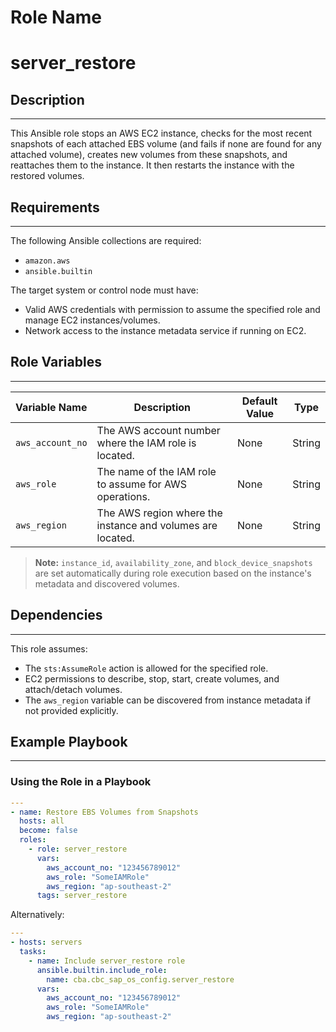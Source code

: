 Role Name
=========

# server_restore

## Description
------------
This Ansible role stops an AWS EC2 instance, checks for the most recent snapshots of each attached EBS volume (and fails if none are found for any attached volume), creates new volumes from these snapshots, and reattaches them to the instance. It then restarts the instance with the restored volumes.

## Requirements
------------
The following Ansible collections are required:

- `amazon.aws`
- `ansible.builtin`

The target system or control node must have:
- Valid AWS credentials with permission to assume the specified role and manage EC2 instances/volumes.
- Network access to the instance metadata service if running on EC2.

## Role Variables
--------------
| Variable Name     | Description                                                                 | Default Value | Type   |
|-------------------|-----------------------------------------------------------------------------|--------------|--------|
| `aws_account_no`  | The AWS account number where the IAM role is located.                        | None         | String |
| `aws_role`        | The name of the IAM role to assume for AWS operations.                       | None         | String |
| `aws_region`      | The AWS region where the instance and volumes are located.                   | None         | String |

> **Note:** `instance_id`, `availability_zone`, and `block_device_snapshots` are set automatically during role execution based on the instance's metadata and discovered volumes.

## Dependencies
------------
This role assumes:
- The `sts:AssumeRole` action is allowed for the specified role.
- EC2 permissions to describe, stop, start, create volumes, and attach/detach volumes.
- The `aws_region` variable can be discovered from instance metadata if not provided explicitly.

## Example Playbook
----------------

### Using the Role in a Playbook

```yaml
---
- name: Restore EBS Volumes from Snapshots
  hosts: all
  become: false
  roles:
    - role: server_restore
      vars:
        aws_account_no: "123456789012"
        aws_role: "SomeIAMRole"
        aws_region: "ap-southeast-2"
      tags: server_restore

```

Alternatively: 

```yaml
---
- hosts: servers
  tasks:
    - name: Include server_restore role
      ansible.builtin.include_role:
        name: cba.cbc_sap_os_config.server_restore
      vars:
        aws_account_no: "123456789012"
        aws_role: "SomeIAMRole"
        aws_region: "ap-southeast-2"
```
